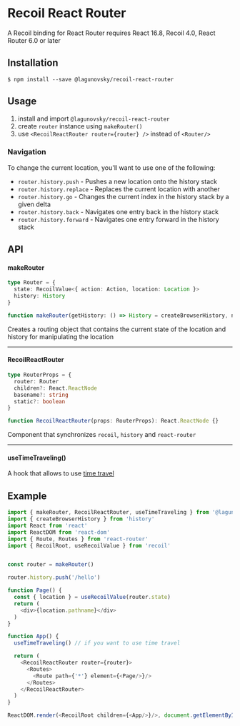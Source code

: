 Recoil React Router
======================

A Recoil binding for React Router requires React 16.8, Recoil 4.0, React Router 6.0 or later

## Installation

```
$ npm install --save @lagunovsky/recoil-react-router
```


## Usage

1) install and import `@lagunovsky/recoil-react-router`
2) create `router` instance using `makeRouter()`
3) use `<RecoilReactRouter router={router} />` instead of `<Router/>`

### Navigation

To change the current location, you'll want to use one of the following:

- `router.history.push` - Pushes a new location onto the history stack
- `router.history.replace` - Replaces the current location with another
- `router.history.go` - Changes the current index in the history stack by a given delta
- `router.history.back` - Navigates one entry back in the history stack
- `router.history.forward` - Navigates one entry forward in the history stack


## API

#### makeRouter

```ts
type Router = {
  state: RecoilValue<{ action: Action, location: Location }>
  history: History
}

function makeRouter(getHistory: () => History = createBrowserHistory, namespace: string = 'router'): Router {}
```

Creates a routing object that contains the current state of the location and history for manipulating the location

---

#### RecoilReactRouter

```ts
type RouterProps = {
  router: Router
  children?: React.ReactNode
  basename?: string
  static?: boolean
}

function RecoilReactRouter(props: RouterProps): React.ReactNode {}
```

Component that synchronizes `recoil`, `history` and `react-router`

---

#### useTimeTraveling()

A hook that allows to use [time travel](https://recoiljs.org/docs/guides/dev-tools#time-travel)


## Example

```typescript jsx
import { makeRouter, RecoilReactRouter, useTimeTraveling } from '@lagunovsky/recoil-react-router'
import { createBrowserHistory } from 'history'
import React from 'react'
import ReactDOM from 'react-dom'
import { Route, Routes } from 'react-router'
import { RecoilRoot, useRecoilValue } from 'recoil'


const router = makeRouter()

router.history.push('/hello')

function Page() {
  const { location } = useRecoilValue(router.state)
  return (
    <div>{location.pathname}</div>
  )
}

function App() {
  useTimeTraveling() // if you want to use time travel

  return (
    <RecoilReactRouter router={router}>
      <Routes>
        <Route path={'*'} element={<Page/>}/>
      </Routes>
    </RecoilReactRouter>
  )
}

ReactDOM.render(<RecoilRoot children={<App/>}/>, document.getElementById('app'))
```
